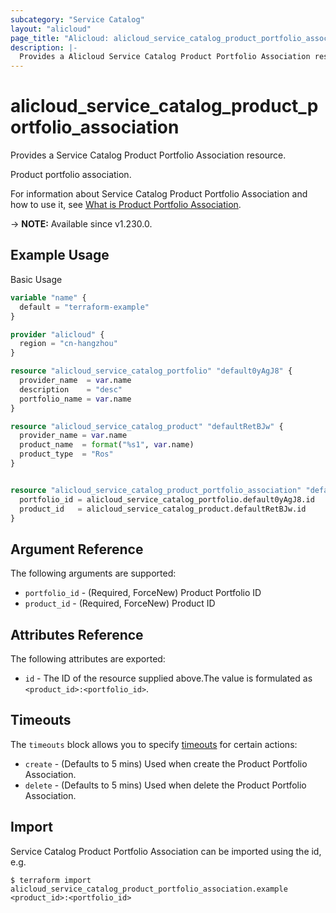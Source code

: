 ```yaml
---
subcategory: "Service Catalog"
layout: "alicloud"
page_title: "Alicloud: alicloud_service_catalog_product_portfolio_association"
description: |-
  Provides a Alicloud Service Catalog Product Portfolio Association resource.
---
```


# alicloud_service_catalog_product_portfolio_association

Provides a Service Catalog Product Portfolio Association resource.

Product portfolio association.

For information about Service Catalog Product Portfolio Association and how to use it, see [What is Product Portfolio Association](https://www.alibabacloud.com/help/en/).

-> **NOTE:** Available since v1.230.0.

## Example Usage

Basic Usage

```terraform
variable "name" {
  default = "terraform-example"
}

provider "alicloud" {
  region = "cn-hangzhou"
}

resource "alicloud_service_catalog_portfolio" "default0yAgJ8" {
  provider_name  = var.name
  description    = "desc"
  portfolio_name = var.name
}

resource "alicloud_service_catalog_product" "defaultRetBJw" {
  provider_name = var.name
  product_name  = format("%s1", var.name)
  product_type  = "Ros"
}


resource "alicloud_service_catalog_product_portfolio_association" "default" {
  portfolio_id = alicloud_service_catalog_portfolio.default0yAgJ8.id
  product_id   = alicloud_service_catalog_product.defaultRetBJw.id
}
```

## Argument Reference

The following arguments are supported:
* `portfolio_id` - (Required, ForceNew) Product Portfolio ID
* `product_id` - (Required, ForceNew) Product ID

## Attributes Reference

The following attributes are exported:
* `id` - The ID of the resource supplied above.The value is formulated as `<product_id>:<portfolio_id>`.

## Timeouts

The `timeouts` block allows you to specify [timeouts](https://www.terraform.io/docs/configuration-0-11/resources.html#timeouts) for certain actions:
* `create` - (Defaults to 5 mins) Used when create the Product Portfolio Association.
* `delete` - (Defaults to 5 mins) Used when delete the Product Portfolio Association.

## Import

Service Catalog Product Portfolio Association can be imported using the id, e.g.

```shell
$ terraform import alicloud_service_catalog_product_portfolio_association.example <product_id>:<portfolio_id>
```
